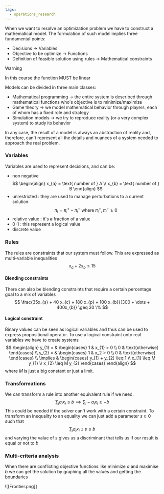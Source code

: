```yaml
---
tags:
  - operations_research
---
```

When we want to resolve an optimization problem we have to construct a mathematical model. 
The formulation of such model implies three fundamental points:
- Decisions $\to$ Variables
- Objective to be optimize $\to$ Functions
- Definition of feasible solution using rules $\to$ Mathematical constraints

>[!warning]
>In this course the function MUST be linear

Models can be divided in three main classes:
- Mathematical programming -> the entire system is described through mathematical functions who's objective is to minimize/maximize
- Game theory -> we model mathematical behavior through players, each of whom has a fixed role and strategy
- Simulation models -> we try to reproduce reality (or a very complex system) to study its behavior

In any case, the result of a model is always an abstraction of reality and, therefore, can't represent all the details and nuances of a system needed to approach the real problem. 

### Variables

Variables are used to represent decisions, and can be:
- non negative
$$
\begin{align}
x_{a} = \text{ number of } A  \\
x_{b} = \text{ number of } B 
\end{align}
$$
- unrestricted : they are used to manage perturbations to a current solution
$$
\pi_{i} = \pi_{i}^{+} - \pi_{i}^{-} \text{ where } \pi_{i}^{+},\pi_{i}^{-} \geq 0 
$$
- relative value : it's a fraction of a value
- 0-1 : this represent a logical value
- discrete value

### Rules

The rules are constraints that our system must follow. This are expressed as multi-variable inequalities
$$
x_{a}+ 2x_{b} \leq 15
$$
#### Blending constraints

There can also be blending constraints that require a certain percentage goal to a mix of variables
$$
\frac{35x_{s} + 40 x_{c} + 180 x_{p} + 100 x_{b}}{300 + \dots + 400x_{b}} \geq 30 \%
$$
#### Logical constraint

Binary values can be seen as logical variables and thus can be used to express propositional operator. To use a logical constraint onto real variables we have to create systems
$$
\begin{align}
 y_{1}   = & \begin{cases}
1  &  x_{1} > 0 \\
0  & \text{otherwise}
\end{cases} \\
 y_{2}   = & \begin{cases}
1  &  x_2 > 0 \\
0  & \text{otherwise}
\end{cases} \\ 
\implies  & \begin{cases}
y_{1} + y_{2} \leq 1 \\
x_{1} \leq M y_{1} \\
x_{2} \leq M y_{2}
\end{cases}
\end{align}
$$
where $M$ is just a big constant or just a limit.
### Transformations

We can transform a rule into another equivalent rule if we need.
$$
\sum_{i} a_{i}x_{i} \leq b \implies\sum_{i} -a_{i}x_{i} \geq -b 
$$
This could be needed if the solver can't work with a certain constraint.
To transform an inequality to an equality we can just add a parameter $s \geq 0$ such that
$$
\sum_{i} a_{i}x_{i} ± s\leq b
$$
and varying the value of $s$ gives us a discriminant that tells us if our result is equal or not to $b$
### Multi-criteria analysis

When there are conflicting objective functions like minimize $a$ and maximise $b$ we can get the solution by graphing all the values and getting the boundaries 

![[Frontier.png]]